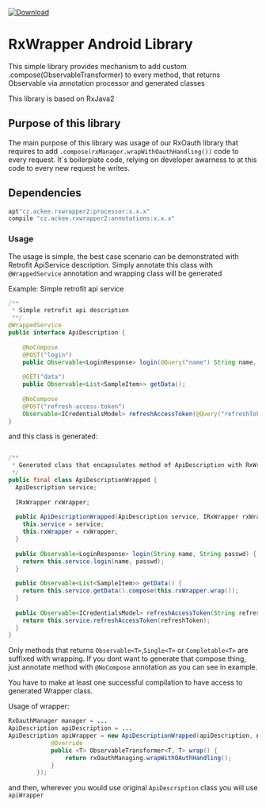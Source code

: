 [ ![Download](https://api.bintray.com/packages/ackeecz/rxwrapper2/annotations/images/download.svg) ](https://bintray.com/ackeecz/rxwrapper2/annotations/_latestVersion)

# RxWrapper Android Library
This simple library provides mechanism to add custom .compose(ObservableTransformer) to every method, that returns Observable<T> via annotation processor and generated classes

This library is based on RxJava2

## Purpose of this library
The main purpose of this library was usage of our RxOauth library that requires to add `.compose(rxManager.wrapWithOauthHandling())` code to every request. It`s boilerplate code, relying on developer awarness to at this code to every new request he writes.
 
## Dependencies
```groovy
apt"cz.ackee.rxwrapper2:processor:x.x.x"
compile "cz.ackee.rxwrapper2:annotations:x.x.x"
```

### Usage
The usage is simple, the best case scenario can be demonstrated with Retrofit ApiService description. Simply annotate this class with `@WrappedService` annotation and wrapping class will be generated

Example: Simple retrofit api service
```java
/**
 * Simple retrofit api description
 **/
@WrappedService
public interface ApiDescription {
 
    @NoCompose
    @POST("login")
    public Observable<LoginResponse> login(@Query("name") String name, @Query("password") String passwd);
    
    @GET("data")
    public Observable<List<SampleItem>> getData();
 
    @NoCompose
    @POST("refresh-access-token")
    Observable<ICredentialsModel> refreshAccessToken(@Query("refreshToken")String refreshToken);
}
```

and this class is generated: 
```java

/**
 * Generated class that encapsulates method of ApiDescription with RxWrapper handling
 */
public final class ApiDescriptionWrapped {
  ApiDescription service;
 
  IRxWrapper rxWrapper;
 
  public ApiDescriptionWrapped(ApiDescription service, IRxWrapper rxWrapper) {
    this.service = service;
    this.rxWrapper = rxWrapper;
  }
 
  public Observable<LoginResponse> login(String name, String passwd) {
    return this.service.login(name, passwd);
  }
 
  public Observable<List<SampleItem>> getData() {
    return this.service.getData().compose(this.rxWrapper.wrap());
  }
 
  public Observable<ICredentialsModel> refreshAccessToken(String refreshToken) {
    return this.service.refreshAccessToken(refreshToken);
  }
}
```

Only methods that returns `Observable<T>`,`Single<T>` or `Completable<T>` are suffixed with wrapping. If you dont want to generate that compose thing, just annotate method with `@NoCompose` annotation as you can see in example.

You have to make at least one successful compilation to have access to generated Wrapper class. 

Usage of wrapper:
```java
RxOauthManager manager = ...
ApiDescription apiDescription = ...
ApiDescription apiWrapper = new ApiDescriptionWrapped(apiDescription, new IComposeWrapper() {
            @Override
            public <T> ObservableTransformer<T, T> wrap() {
                return rxOauthManaging.wrapWithOAuthHandling();
            }
        });
```

and then, wherever you would use original `ApiDescription` class you will use `apiWrapper`
